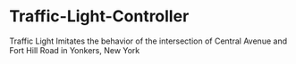 # Traffic-Light-Controller
Traffic Light Imitates the behavior of the intersection of Central Avenue and Fort Hill Road in Yonkers, New York
